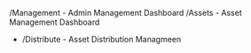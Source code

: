 /Management                 - Admin Management Dashboard
/Assets                     - Asset Management Dashboard
- /Distribute               - Asset Distribution Managmeen